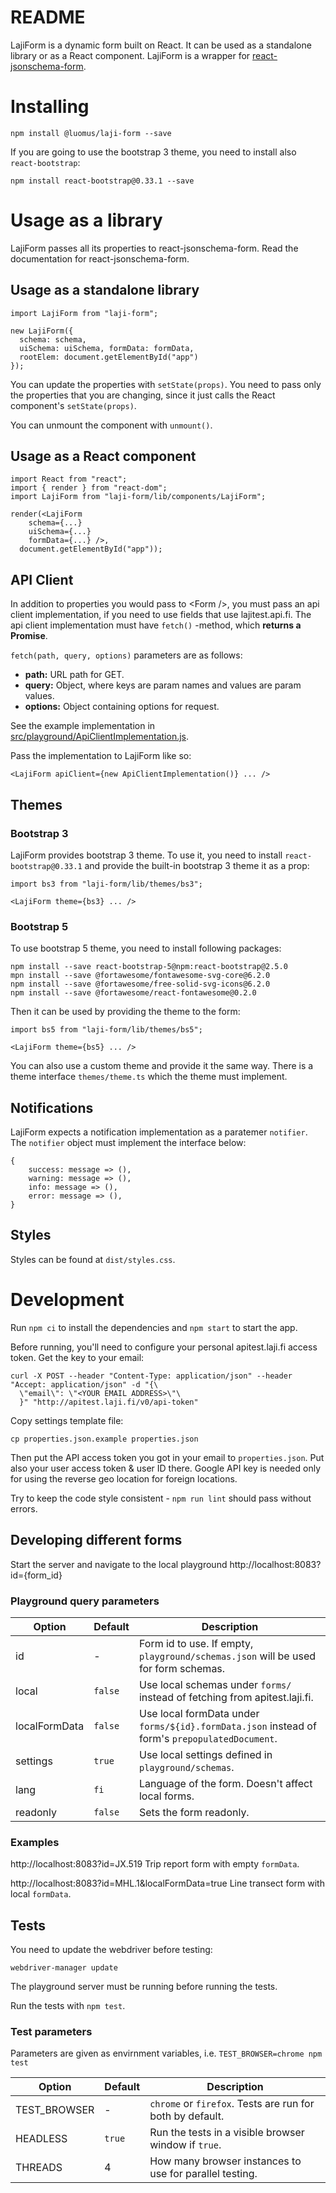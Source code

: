 # README

LajiForm is a dynamic form built on React. It can be used as a standalone library or as a React component. LajiForm is a wrapper for [react-jsonschema-form](https://github.com/mozilla-services/react-jsonschema-form).

# Installing

```
npm install @luomus/laji-form --save
```

If you are going to use the bootstrap 3 theme, you need to install also `react-bootstrap`:

```
npm install react-bootstrap@0.33.1 --save
```

# Usage as a library

LajiForm passes all its properties to react-jsonschema-form. Read the documentation for react-jsonschema-form.

## Usage as a standalone library

```
import LajiForm from "laji-form";

new LajiForm({
  schema: schema,
  uiSchema: uiSchema, formData: formData,
  rootElem: document.getElementById("app")
});
```

You can update the properties with ```setState(props)```. You need to pass only the properties that you are changing, since it just calls the React component's ```setState(props)```.

You can unmount the component with ```unmount()```.

## Usage as a React component

```
import React from "react";
import { render } from "react-dom";
import LajiForm from "laji-form/lib/components/LajiForm";

render(<LajiForm
    schema={...}
    uiSchema={...}
    formData={...} />,
  document.getElementById("app"));
```

## API Client

In addition to properties you would pass to &lt;Form /&gt;, you must pass an api client implementation, if you need to use fields that use lajitest.api.fi. The api client implementation must have ```fetch()``` -method, which **returns a Promise**.

```fetch(path, query, options)``` parameters are as follows:

* **path:** URL path for GET.
* **query:** Object, where keys are param names and values are param values.
* **options:** Object containing options for request.

See the example implementation in [src/playground/ApiClientImplementation.js](https://bitbucket.org/luomus/laji-form.js/src/HEAD/playground/ApiClientImplementation.js).

Pass the implementation to LajiForm like so:

```
<LajiForm apiClient={new ApiClientImplementation()} ... />
```

## Themes

### Bootstrap 3
LajiForm provides bootstrap 3 theme. To use it, you need to install `react-bootstrap@0.33.1` and provide the built-in bootstrap 3 theme it as a prop:

```
import bs3 from "laji-form/lib/themes/bs3";

<LajiForm theme={bs3} ... />
```

### Bootstrap 5

To use bootstrap 5 theme, you need to install following packages:
```
npm install --save react-bootstrap-5@npm:react-bootstrap@2.5.0
mpn install --save @fortawesome/fontawesome-svg-core@6.2.0
npm install --save @fortawesome/free-solid-svg-icons@6.2.0
npm install --save @fortawesome/react-fontawesome@0.2.0
```

Then it can be used by providing the theme to the form:

```
import bs5 from "laji-form/lib/themes/bs5";

<LajiForm theme={bs5} ... />
```

You can also use a custom theme and provide it the same way. There is a theme interface `themes/theme.ts` which the theme must implement.

## Notifications

LajiForm expects a notification implementation as a paratemer `notifier`. The `notifier` object must implement the interface below:

```
{
	success: message => (),
	warning: message => (),
	info: message => (),
	error: message => (),
}
```

## Styles

Styles can be found at  ```dist/styles.css```.

# Development

Run `npm ci` to install the dependencies and `npm start` to start the app.

Before running, you'll need to configure your personal apitest.laji.fi access token. Get the key to your email:

```
curl -X POST --header "Content-Type: application/json" --header "Accept: application/json" -d "{\
  \"email\": \"<YOUR EMAIL ADDRESS>\"\
  }" "http://apitest.laji.fi/v0/api-token"
```

Copy settings template file:

```
cp properties.json.example properties.json
```

Then put the API access token you got in your email to ```properties.json```. Put also your user access token & user ID there. Google API key is needed only for using the reverse geo location for foreign locations.

Try to keep the code style consistent - ```npm run lint``` should pass without errors.

## Developing different forms

Start the server and navigate to the local playground http://localhost:8083?id={form_id}

### Playground query parameters

Option        | Default | Description
--------------|---------|-----------------------------------------------------------------------------------------------
id            | -       | Form id to use. If empty, `playground/schemas.json` will be used for form schemas.
local         | `false` | Use local schemas under `forms/` instead of fetching from apitest.laji.fi.
localFormData | `false` | Use local formData under `forms/${id}.formData.json` instead of form's `prepopulatedDocument`.
settings      | `true`  | Use local settings defined in `playground/schemas`.
lang          | `fi`    | Language of the form. Doesn't affect local forms.
readonly      | `false` | Sets the form readonly.

### Examples

http://localhost:8083?id=JX.519 Trip report form with empty `formData`.

http://localhost:8083?id=MHL.1&localFormData=true Line transect form with local `formData`.

## Tests

You need to update the webdriver before testing: 

```
webdriver-manager update
```

The playground server must be running before running the tests.

Run the tests with `npm test`.

### Test parameters

Parameters are given as envirnment variables, i.e. `TEST_BROWSER=chrome npm test`

Option         | Default | Description
---------------|---------|-----------------------------------------------------------------------------------------------
TEST_BROWSER   | -       | `chrome` or `firefox`. Tests are run for both by default.
HEADLESS       | `true`  | Run the tests in a visible browser window if `true`.
THREADS        | 4       | How many browser instances to use for parallel testing.
